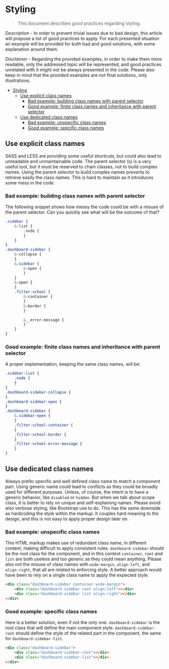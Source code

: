 <!--
authors:
    - "Jean-Sébastien Conan"
tags:
    Frontend Architecture:
        - "Good practices"
-->

# Styling

> This document describes good practices regarding styling.

*Description* -
In order to prevent trivial issues due to bad design, this article will propose
a list of good practices to apply. For each presented situation an example will
be provided for both bad and good solutions, with some explanation around them.

*Disclaimer* -
Regarding the provided examples, in order to make them more readable, only the
addressed topic will be represented, and good practices unrelated with it might
not be always presented in the code. Please also keep in mind that the provided
examples are not final solutions, only illustrations.

<!-- TOC depthFrom:1 depthTo:6 withLinks:1 updateOnSave:1 orderedList:0 -->

- [Styling](#styling)
	- [Use explicit class names](#use-explicit-class-names)
		- [Bad example: building class names with parent selector](#bad-example-building-class-names-with-parent-selector)
		- [Good example: finite class names and inheritance with parent selector](#good-example-finite-class-names-and-inheritance-with-parent-selector)
	- [Use dedicated class names](#use-dedicated-class-names)
		- [Bad example: unspecific class names](#bad-example-unspecific-class-names)
		- [Good example: specific class names](#good-example-specific-class-names)

<!-- /TOC -->

## Use explicit class names
SASS and LESS are providing some useful shortcuts, but could also lead to
unreadable and unmaintainable code. The parent selector (`&`) is a very useful
tool, but it must be reserved to chain classes, not to build complex names.
Using the parent selector to build complex names prevents to retrieve easily
the class names. This is hard to maintain as it introduces some mess in the
code.

### Bad example: building class names with parent selector
The following snippet shows how messy the code could be with a misuse of the
parent selector. Can you quickly see what will be the outcome of that?

```scss
.sidebar {
    &-list {
        .node {
        }
    }
}
.dashboard-sidebar {
    &-collapse {
    }
    &.sidebar {
        &-open {
        }
    }
    &-open {
    }
    .filter-school {
        &-container {
        }
        &-border {
        }

        &__error-message {
        }
    }
}
```

### Good example: finite class names and inheritance with parent selector
A proper implementation, keeping the same class names, will be:

```scss
.sidebar-list {
    .node {
    }
}
.dashboard-sidebar-collapse {
}
.dashboard-sidebar-open {
}
.dashboard-sidebar {
    &.sidebar-open {
    }
    .filter-school-container {
    }
    .filter-school-border {
    }
    .filter-school-error-message {
    }
}
```

## Use dedicated class names
Always prefer specific and well defined class name to match a component part.
Using generic name could lead to conflicts as they could be broadly used for
different purposes. Unless, of course, the intent is to have a generic behavior,
like `disabled` or `hidden`. But when we talk about scope class, it is better
to rely on unique and self-explaining names. Please avoid also verbose styling,
like Bootstrap use to do. This has the same downside as hardcoding the style
within the markup. It couples hard meaning to the design, and this is not easy
to apply proper design later on.

### Bad example: unspecific class names
This HTML markup makes use of redundant class name, in different context,
making difficult to apply consistent rules. `dashboard-sidebar` should be the
root class for the component, and in this context `container`, `root` and `list`
are both useless and too generic as they could mean anything. Please also not
the misuse of class names with `wide-margin`, `align-left`, and `align-right`,
that all are related to enforcing style. A better approach would have been to
rely on a single class name to apply the expected style.

```html
<div class="dashboard-sidebar container wide-margin">
    <div class="dashboard-sidebar root align-left"></div>
    <div class="dashboard-sidebar list align-right"></div>
</div>
```

### Good example: specific class names
Here is a better solution, even if not the only one. `dashboard-sidebar` is the
root class that will define the main component style. `dashboard-sidebar-root`
should define the style of the related part in the component, the same for
`dashboard-sidebar-list`.

```html
<div class="dashboard-sidebar">
    <div class="dashboard-sidebar-root"></div>
    <div class="dashboard-sidebar-list"></div>
</div>
```
